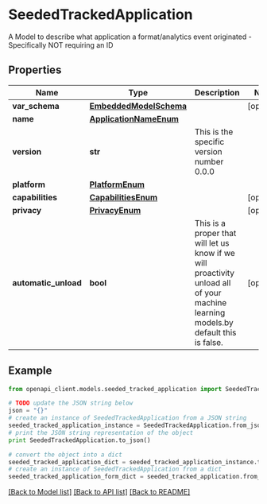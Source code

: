 # SeededTrackedApplication

A Model to describe what application a format/analytics event originated - Specifically NOT requiring an ID

## Properties
Name | Type | Description | Notes
------------ | ------------- | ------------- | -------------
**var_schema** | [**EmbeddedModelSchema**](EmbeddedModelSchema.md) |  | [optional] 
**name** | [**ApplicationNameEnum**](ApplicationNameEnum.md) |  | 
**version** | **str** | This is the specific version number 0.0.0 | 
**platform** | [**PlatformEnum**](PlatformEnum.md) |  | 
**capabilities** | [**CapabilitiesEnum**](CapabilitiesEnum.md) |  | [optional] 
**privacy** | [**PrivacyEnum**](PrivacyEnum.md) |  | [optional] 
**automatic_unload** | **bool** | This is a proper that will let us know if we will proactivity unload all of your machine learning models.by default this is false. | [optional] 

## Example

```python
from openapi_client.models.seeded_tracked_application import SeededTrackedApplication

# TODO update the JSON string below
json = "{}"
# create an instance of SeededTrackedApplication from a JSON string
seeded_tracked_application_instance = SeededTrackedApplication.from_json(json)
# print the JSON string representation of the object
print SeededTrackedApplication.to_json()

# convert the object into a dict
seeded_tracked_application_dict = seeded_tracked_application_instance.to_dict()
# create an instance of SeededTrackedApplication from a dict
seeded_tracked_application_form_dict = seeded_tracked_application.from_dict(seeded_tracked_application_dict)
```
[[Back to Model list]](../README.md#documentation-for-models) [[Back to API list]](../README.md#documentation-for-api-endpoints) [[Back to README]](../README.md)


